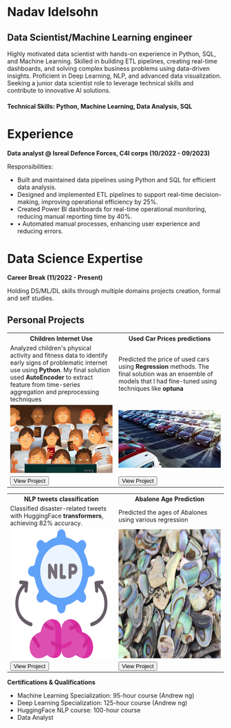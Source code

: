 <h1>Nadav Idelsohn</h1>
<h2>Data Scientist/Machine Learning engineer</h2>
Highly motivated data scientist with hands-on experience in Python, SQL, and Machine Learning. Skilled in building ETL pipelines, creating real-time dashboards, and solving complex business problems using data-driven insights. Proficient in Deep Learning, NLP, and advanced data visualization. Seeking a junior data scientist role to leverage technical skills and contribute to innovative AI solutions.
<h4>Technical Skills: Python, Machine Learning, Data Analysis, SQL</h4>
<h1>Experience</h1> 

<b>Data analyst @ Isreal Defence Forces, C4I corps (10/2022 - 09/2023)</b>

Responsibilities:
<ul>
  <li>Built and maintained data pipelines using Python and SQL for efficient data analysis.</li>
  <li>Designed and implemented ETL pipelines to support real-time decision-making, improving operational efficiency by 25%.</li>
  <li>Created Power BI dashboards for real-time operational monitoring, reducing manual reporting time by 40%.</li>
  <li>•	Automated manual processes, enhancing user experience and reducing errors.</li>
</ul>

<h1>Data Science Expertise</h1> 
<b>Career Break (11/2022 - Present)</b>

Holding DS/ML/DL skills through multiple domains projects creation, formal and self studies. 

<h2>Personal Projects</h2>
<table>
    <tr>
        <th>Children Internet Use</th>
        <th>Used Car Prices predictions</th>
    </tr>
    <tr>
        <td width=50%>Analyzed children's physical activity and fitness data to identify early signs of problematic internet use using <b>Python</b>. My final solution used <b>AutoEncoder</b> to extract feature from time-series aggregation and preprocessing techniques </td>
        <td width=50%>Predicted the price of used cars using <b>Regression</b> methods. The final solution was an ensemble of models that I had fine-tuned using techniques like <b>optuna</b></td>
    </tr>
    <tr>
        <td><img src="images/children_internet_addiction_pic.jpg" width="100%" alt="CIU project Image"></td>
        <td><img src="images/used_cars_pic_2.jfif" width="100%" alt="CIU project Image"></td>
    </tr>
    <tr>
        <td><a href="https://github.com/Idelsohn/Children-Internet-Use" target="_blank"><button>View Project</button></a></td>
        <td><a href="https://github.com/Idelsohn/Used-Cars-Predictions" target="_blank"><button>View Project</button></a></td>
    </tr>
</table>
<table>
    <tr>
        <th>NLP tweets classification</th>
        <th>Abalone Age Prediction</th>    
    </tr>
    <tr>
        <td td width=50%>Classified disaster-related tweets with HuggingFace <b>transformers</b>, achieving 82% accuracy.</td>
        <td td width=50%>Predicted the ages of Abalones using various regression</td>
    </tr>
    <tr>
        <td><img src="images/NLP_pic_2.png" width="600" height="300" alt="NLP project Image"></td>
        <td><img src="images/abalone_pic.webp" width="600" height="300" alt="Abalone project Imager"></td>
    </tr>
    <tr>
        <td><a href="https://github.com/Idelsohn/NLP_Tweets" target="_blank"><button>View Project</button></a></td>
        <td><a href="https://github.com/Idelsohn/Abalone_project" target="_blank"><button>View Project</button></a></td>
    </tr>
</table>

<b>Certifications & Qualifications</b>

<ul>
  <li>Machine Learning Specialization: 95-hour course (Andrew ng)</li>
  <li>Deep Learning Specialization: 125-hour course (Andrew ng)</li>
  <li>HuggingFace NLP course: 100-hour course</li>
  <li>Data Analyst </li>
</ul>
